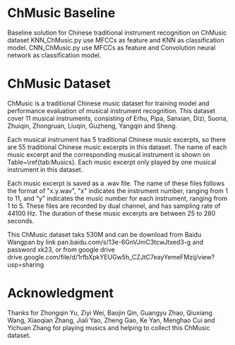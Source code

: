 # ChMusic Baseline
Baseline solution for Chinese traditional instrument recognition on ChMusic dataset
KNN_ChMusic.py use MFCCs as feature and KNN as classification model.
CNN_ChMusic.py use MFCCs as feature and Convolution neural network as classification model.

# ChMusic Dataset
ChMusic is a traditional Chinese music dataset for training model and performance evaluation of musical instrument recognition. 
This dataset cover 11 musical instruments, consisting of Erhu, Pipa, Sanxian, Dizi, Suona, Zhuiqin, Zhongruan, Liuqin, Guzheng, Yangqin and Sheng.

Each musical instrument has 5 traditional Chinese music excerpts, so there are 55 traditional Chinese music excerpts in this dataset. The name of each music excerpt and the corresponding musical instrument is shown on Table~\ref{tab:Musics}. Each music excerpt only played by one musical instrument in this dataset.

Each music excerpt is saved as a .wav file. The name of these files follows the format of "x.y.wav", "x" indicates the instrument number, ranging from 1 to 11, and "y" indicates the music number for each instrument, ranging from 1 to 5. These files are recorded by dual channel, and has sampling rate of 44100 Hz. The duration of these music excerpts are between 25 to 280 seconds.

This ChMusic dataset taks 530M and can be download from Baidu Wangpan by link pan.baidu.com/s/13e-6GnVJmC3tcwJtxed3-g and password xk23, or from google drive drive.google.com/file/d/1rfbXpkYEUGw5h_CZJtC7eayYemeFMzij/view?usp=sharing

# Acknowledgment
Thanks for Zhongqin Yu, Ziyi Wei, Baojin Qin, Guangyu Zhao, Qiuxiang Wang, Xiaoqian Zhang, Jiali Yao, Zheng Gao, Ke Yan, Menghao Cui and Yichuan Zhang for playing musics and helping to collect this ChMusic dataset.
